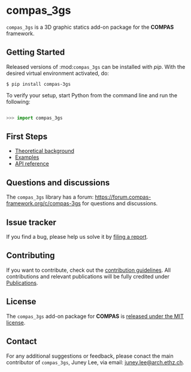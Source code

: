 # compas_3gs

``compas_3gs`` is a 3D graphic statics add-on package for the **COMPAS** framework.


## Getting Started

Released versions of :mod:`compas_3gs` can be installed with *pip*.
With the desired virtual environment activated, do:

    $ pip install compas-3gs

To verify your setup, start Python from the command line and run the following:

```python

>>> import compas_3gs

```

## First Steps

* [Theoretical background](https://compas-dev.github.io/compas_3gs/theoretical_background.html)
* [Examples](https://compas-dev.github.io/compas_3gs/examples.html)
* [API reference](https://compas-dev.github.io/compas_3gs/api_reference.html)


## Questions and discussions

The ``compas_3gs`` library has a forum: https://forum.compas-framework.org/c/compas-3gs for questions and discussions.


## Issue tracker

If you find a bug, please help us solve it by [filing a report](https://github.com/BlockResearchGroup/compas_3gs/issues).


## Contributing

If you want to contribute, check out the [contribution guidelines](https://blockresearchgroup.github.io/compas_3gs/contribution.html).
All contributions and relevant publications will be fully credited under [Publications](https://compas-dev.github.io/compas_3gs/Publications.html).


## License

The ``compas_3gs`` add-on package for **COMPAS** is [released under the MIT license](https://compas-dev.github.io/compas_3gs/license.html).


## Contact

For any additional suggestions or feedback, please conact the main contributor of ``compas_3gs``, Juney Lee, via email: juney.lee@arch.ethz.ch.